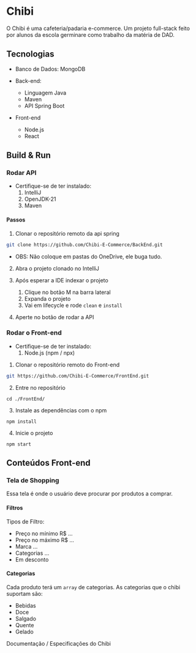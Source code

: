 # Chibi
O Chibi é uma cafeteria/padaria e-commerce. Um projeto full-stack feito por alunos da escola germinare como trabalho da matéria de DAD.


## Tecnologias
* Banco de Dados: MongoDB
* Back-end:
    - Linguagem Java
    - Maven
    - API Spring Boot

* Front-end
    - Node.js
    - React

## Build & Run

### Rodar API
* Certifique-se de ter instalado:
    1. IntelliJ
    2. OpenJDK-21
    3. Maven

#### Passos
1. Clonar o repositório remoto da api spring
```sh
git clone https://github.com/Chibi-E-Commerce/BackEnd.git
```
* OBS: Não coloque em pastas do OneDrive, ele buga tudo.
2. Abra o projeto clonado no IntelliJ
3. Após esperar a IDE indexar o projeto
    1. Clique no botão M na barra lateral
    2. Expanda o projeto
    3. Vai em lifecycle e rode `clean` e `install`

4. Aperte no botão de rodar a API

### Rodar o Front-end
* Certifique-se de ter instalado:
    1. Node.js (npm / npx)

1. Clonar o repositório remoto do Front-end
```sh
git https://github.com/Chibi-E-Commerce/FrontEnd.git
```
2. Entre no repositório
```
cd ./FrontEnd/
```
3. Instale as dependências com o npm
```
npm install
```
4. Inicie o projeto
```
npm start
```

## Conteúdos Front-end
### Tela de Shopping
Essa tela é onde o usuário deve procurar por produtos a comprar.

#### Filtros
Tipos de Filtro:
* Preço no mínimo R$ ...
* Preço no máximo R$ ...
* Marca ...
* Categorias ...
* Em desconto

#### Categorias
Cada produto terá um `array` de categorias. As categorias que o chibi suportam são: 
- Bebidas
- Doce
- Salgado
- Quente
- Gelado

Documentação / Especificações do Chibi
